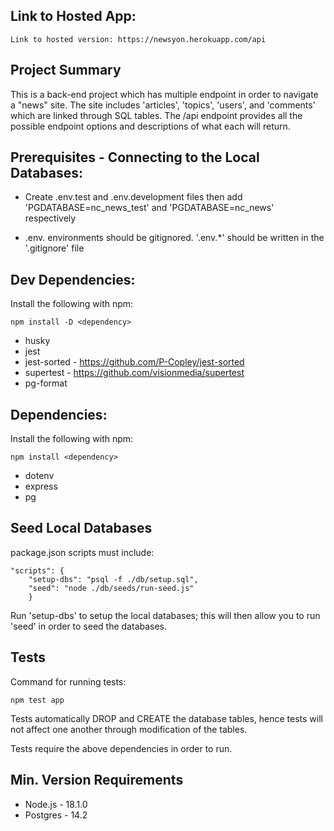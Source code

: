 ## Link to Hosted App:

```
Link to hosted version: https://newsyon.herokuapp.com/api

```

## Project Summary

This is a back-end project which has multiple endpoint in order to navigate a "news" site. The site includes 'articles', 'topics', 'users', and 'comments' which are linked through SQL tables. The /api endpoint provides all the possible endpoint options and descriptions of what each will return.

## Prerequisites - Connecting to the Local Databases:

- Create .env.test and .env.development files then add 'PGDATABASE=nc_news_test' and 'PGDATABASE=nc_news' respectively

- .env. environments should be gitignored. '.env.\*' should be written in the '.gitignore' file

## Dev Dependencies:

Install the following with npm:

```
npm install -D <dependency>
```

- husky
- jest
- jest-sorted - https://github.com/P-Copley/jest-sorted
- supertest - https://github.com/visionmedia/supertest
- pg-format

## Dependencies:

Install the following with npm:

```
npm install <dependency>
```

- dotenv
- express
- pg

## Seed Local Databases

package.json scripts must include:

```
"scripts": {
    "setup-dbs": "psql -f ./db/setup.sql",
    "seed": "node ./db/seeds/run-seed.js"
    }
```

Run 'setup-dbs' to setup the local databases; this will then allow you to run 'seed' in order to seed the databases.

## Tests

Command for running tests:

```
npm test app
```

Tests automatically DROP and CREATE the database tables, hence tests will not affect one another through modification of the tables.

Tests require the above dependencies in order to run.

## Min. Version Requirements

- Node.js - 18.1.0
- Postgres - 14.2
